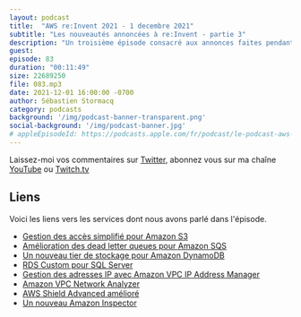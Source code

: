 ```yaml
---
layout: podcast
title:  "AWS re:Invent 2021 - 1 decembre 2021"
subtitle: "Les nouveautés annoncées à re:Invent - partie 3"
description: "Un troisième épisode consacré aux annonces faites pendant la conférence AWS re:Invent à Las Vegas. Dans cet épisode, nous parlons de gestion d'accès à S3, de nouveau tier de stockage pour DynamoDB et d'une série de nouveaux services pour vous aider à gèrer vos réseaux dans le cloud."
guest:
episode: 83
duration: "00:11:49"
size: 22689250
file: 083.mp3
date: 2021-12-01 16:00:00 -0700  
author: Sébastien Stormacq
category: podcasts
background: '/img/podcast-banner-transparent.png'
social-background: '/img/podcast-banner.jpg'
# appleEpisodeId: https://podcasts.apple.com/fr/podcast/le-podcast-aws-en-français/id1452118442
---
```


Laissez-moi vos commentaires sur [Twitter](https://twitter.com/sebsto), abonnez vous sur ma chaîne [YouTube](https://www.youtube.com/sebsto) ou [Twitch.tv](https://www.twitch.tv/sebAWS)

## Liens

Voici les liens vers les services dont nous avons parlé dans l'épisode.

- [Gestion des accès simplifié pour Amazon S3](https://aws.amazon.com/blogs/aws/new-simplify-access-management-for-data-stored-in-amazon-s3/)
- [Amélioration des dead letter queues pour Amazon SQS](https://aws.amazon.com/blogs/aws/enhanced-dlq-management-sqs/)
- [Un nouveau tier de stockage pour Amazon DynamoDB](https://aws.amazon.com/blogs/aws/new-dynamodb-table-class-save-up-to-60-in-your-dynamodb-costs/)
- [RDS Custom pour SQL Server](https://aws.amazon.com/blogs/aws/new-amazon-rds-custom-for-sql-server-is-generally-available/)
- [Gestion des adresses IP avec Amazon VPC IP Address Manager](https://aws.amazon.com/blogs/aws/network-address-management-and-auditing-at-scale-with-amazon-vpc-ip-address-manager/)
- [Amazon VPC Network Analyzer](https://aws.amazon.com/blogs/aws/new-amazon-vpc-network-access-analyzer/)
- [AWS Shield Advanced amélioré](https://aws.amazon.com/blogs/aws/aws-shield-advanced-update-automatic-application-layer-ddos-mitigation/)
- [Un nouveau Amazon Inspector](https://aws.amazon.com/blogs/aws/improved-automated-vulnerability-management-for-cloud-workloads-with-a-new-amazon-inspector/)